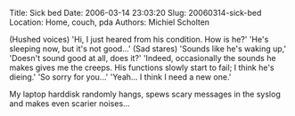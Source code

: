 Title: Sick bed
Date: 2006-03-14 23:03:20
Slug: 20060314-sick-bed
Location: Home, couch, pda
Authors: Michiel Scholten

<p>(Hushed voices) 'Hi, I just heared from his condition. How is he?' 'He's sleeping now, but it's not good...' (Sad stares) 'Sounds like he's waking up,' 'Doesn't sound good at all, does it?' 'Indeed, occasionally the sounds he makes gives me the creeps. His functions slowly start to fail; I think he's dieing.' 'So sorry for you...' 'Yeah... I think I need a new one.'</p>

<p>My laptop harddisk randomly hangs, spews scary messages in the syslog and makes even scarier noises...</p>

